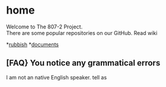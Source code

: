 # home
Welcome to The 807-2 Project.  
There are some popular repositories on our GitHub. Read wiki

*[rubbish](https://github.com/807-2/rubbish/wiki)
*[documents](https://github.com/807-2/documents/wiki) 


## [FAQ} You notice any grammatical errors
I am not an native English speaker. tell as 

